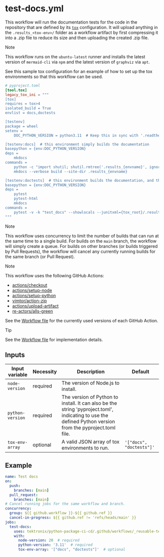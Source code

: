 # test-docs.yml

This workflow will run the documentation tests for the code in the repository that are defined by its
[`tox`](https://tox.wiki/en/stable/) configuration. It will upload anything in the
`.results_<tox-env>/` folder as a workflow artifact by first compressing it into a .zip file to
reduce its size and then uploading the created .zip file.

> [!NOTE]
> This workflow runs on the `ubuntu-latest` runner and installs the latest version of
> `mermaid-cli` via `npm` and the latest version of `graphviz` via `apt`.

See this sample tox configuration for an example of how to set up the tox environments so that
this workflow can be used.

```toml
# pyproject.toml
[tool.tox]
legacy_tox_ini = """
[tox]
requires = tox>4
isolated_build = True
envlist = docs,doctests

[testenv]
package = wheel
setenv =
    DOC_PYTHON_VERSION = python3.11  # Keep this in sync with '.readthedocs.yml' and '.github/workflows/test-docs.yml'

[testenv:docs]  # this environment simply builds the documentation
basepython = {env:DOC_PYTHON_VERSION}
deps =
    mkdocs
commands =
    python -c "import shutil; shutil.rmtree('.results_{envname}', ignore_errors=True)"
    mkdocs --verbose build --site-dir .results_{envname}

[testenv:doctests]  # this environment builds the documentation, and then runs tests against it
basepython = {env:DOC_PYTHON_VERSION}
deps =
    pytest
    pytest-html
    mkdocs
commands =
    pytest -v -k "test_docs" --showlocals --junitxml={tox_root}/.results_{envname}/results.xml --self-contained-html --html={tox_root}/.results_{envname}/results.html
"""
```

> [!NOTE]
> This workflow uses concurrency to limit the number of builds that can run at the same time
> to a single build. For builds on the `main` branch, the workflow will simply create a queue.
> For builds on other branches (or builds triggered by Pull Requests), the workflow will cancel
> any currently running builds for the same branch (or Pull Request).

> [!NOTE]
> This workflow uses the following GitHub Actions:
>
> - [actions/checkout](https://github.com/actions/checkout)
> - [actions/setup-node](https://github.com/actions/setup-node)
> - [actions/setup-python](https://github.com/actions/setup-python)
> - [vimtor/action-zip](https://github.com/vimtor/action-zip)
> - [actions/upload-artifact](https://github.com/actions/upload-artifact)
> - [re-actors/alls-green](https://github.com/re-actors/alls-green)
>
> See the [Workflow file][workflow-file] for the currently used versions of each GitHub Action.

> [!TIP]
> See the [Workflow file][workflow-file] for implementation details.

## Inputs

| Input variable   | Necessity | Description                                                                                                                                              | Default                  |
| ---------------- | --------- | -------------------------------------------------------------------------------------------------------------------------------------------------------- | ------------------------ |
| `node-version`   | required  | The version of Node.js to install.                                                                                                                       |                          |
| `python-version` | required  | The version of Python to install. It can also be the string 'pyproject.toml', indicating to use the defined Python version from the pyproject.toml file. |                          |
| `tox-env-array`  | optional  | A valid JSON array of tox environments to run.                                                                                                           | `'["docs", "doctests"]'` |

## Example

```yaml
name: Test docs
on:
  push:
    branches: [main]
  pull_request:
    branches: [main]
# Cancel running jobs for the same workflow and branch.
concurrency:
  group: ${{ github.workflow }}-${{ github.ref }}
  cancel-in-progress: ${{ github.ref != 'refs/heads/main' }}
jobs:
  test-docs:
    uses: tektronix/python-package-ci-cd/.github/workflows/_reusable-test-docs.yml@v1.7.2
    with:
      node-version: 20  # required
      python-version: '3.11'  # required
      tox-env-array: '["docs", "doctests"]'  # optional
```

[workflow-file]: ../.github/workflows/_reusable-test-docs.yml
